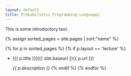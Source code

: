 ```yaml
---
layout: default
title: Probabilistic Programming Languages
---
```


This is some introductory text.

{% assign sorted_pages = site.pages | sort:"name" %}

{% for p in sorted_pages %}
    {% if p.layout == 'lecture' %}
- [{{ p.title }}]({{ site.baseurl }}{{ p.url }})

    <em>{{ p.description }}</em>
    {% endif %}
{% endfor %}
